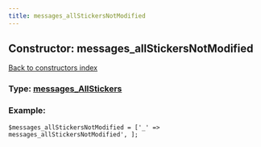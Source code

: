 ```yaml
---
title: messages_allStickersNotModified
---
```

## Constructor: messages\_allStickersNotModified  
[Back to constructors index](index.md)






### Type: [messages\_AllStickers](../types/messages_AllStickers.md)


### Example:

```
$messages_allStickersNotModified = ['_' => messages_allStickersNotModified', ];
```